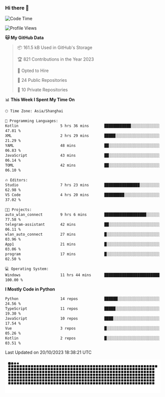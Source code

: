### Hi there 👋
<!--START_SECTION:waka-->
![Code Time](http://img.shields.io/badge/Code%20Time-358%20hrs%2043%20mins-blue)

![Profile Views](http://img.shields.io/badge/Profile%20Views-0-blue)

**🐱 My GitHub Data** 

> 📦 161.5 kB Used in GitHub's Storage 
 > 
> 🏆 821 Contributions in the Year 2023
 > 
> 💼 Opted to Hire
 > 
> 📜 24 Public Repositories 
 > 
> 🔑 10 Private Repositories 
 > 
📊 **This Week I Spent My Time On** 

```text
🕑︎ Time Zone: Asia/Shanghai

💬 Programming Languages: 
Kotlin                   5 hrs 36 mins       ████████████░░░░░░░░░░░░░   47.81 % 
XML                      2 hrs 29 mins       █████░░░░░░░░░░░░░░░░░░░░   21.29 % 
YAML                     48 mins             ██░░░░░░░░░░░░░░░░░░░░░░░   06.83 % 
JavaScript               43 mins             ██░░░░░░░░░░░░░░░░░░░░░░░   06.14 % 
TOML                     42 mins             ██░░░░░░░░░░░░░░░░░░░░░░░   06.10 % 

🔥 Editors: 
Studio                   7 hrs 23 mins       ████████████████░░░░░░░░░   62.98 % 
VS Code                  4 hrs 20 mins       █████████░░░░░░░░░░░░░░░░   37.02 % 

🐱‍💻 Projects: 
auto_wlan_connect        9 hrs 6 mins        ███████████████████░░░░░░   77.58 % 
telegram-assistant       42 mins             ██░░░░░░░░░░░░░░░░░░░░░░░   06.11 % 
wlan_auto_connect        27 mins             █░░░░░░░░░░░░░░░░░░░░░░░░   03.96 % 
App1                     21 mins             █░░░░░░░░░░░░░░░░░░░░░░░░   03.06 % 
program                  17 mins             █░░░░░░░░░░░░░░░░░░░░░░░░   02.50 % 

💻 Operating System: 
Windows                  11 hrs 44 mins      █████████████████████████   100.00 % 
```

**I Mostly Code in Python** 

```text
Python                   14 repos            ██████░░░░░░░░░░░░░░░░░░░   24.56 % 
TypeScript               11 repos            █████░░░░░░░░░░░░░░░░░░░░   19.30 % 
JavaScript               10 repos            ████░░░░░░░░░░░░░░░░░░░░░   17.54 % 
Vue                      3 repos             █░░░░░░░░░░░░░░░░░░░░░░░░   05.26 % 
Kotlin                   2 repos             █░░░░░░░░░░░░░░░░░░░░░░░░   03.51 % 
```




 Last Updated on 20/10/2023 18:38:21 UTC
<!--END_SECTION:waka-->

<picture>
  <source media="(prefers-color-scheme: dark)" srcset="https://raw.githubusercontent.com/14790897/14790897/output/github-contribution-grid-snake-dark.svg" />
  <source media="(prefers-color-scheme: light)" srcset="https://raw.githubusercontent.com/14790897/14790897/output/github-contribution-grid-snake.svg" />
  <img alt="github-snake" src="https://raw.githubusercontent.com/14790897/14790897/output/github-contribution-grid-snake.svg" />
</picture>
